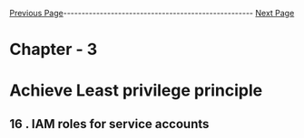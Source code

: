 


[Previous Page](https://github.com/EtricKombat/Course_Practical_Guide_EKS/blob/master/_docs/ch3/achieve_least_privileged_principle_containers_with_there_own_permission.md)---------------------------------------------------- [Next Page](https://github.com/EtricKombat/Course_Practical_Guide_EKS/blob/master/_docs/ch3/demo_IAM_Roles_for_services_account.md)



# Chapter - 3 
#  Achieve Least privilege principle

## 16 . IAM  roles for service accounts
